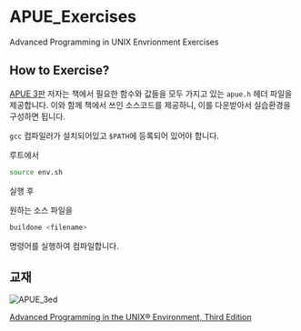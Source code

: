 # APUE_Exercises
Advanced Programming in UNIX Envrionment Exercises

## How to Exercise?

[APUE 3판](http://www.apuebook.com/apue3e.html) 저자는 책에서 필요한 함수와 값들을 모두 가지고 있는 `apue.h` 헤더 파일을 제공합니다.
이와 함께 책에서 쓰인 소스코드를 제공하니, 이를 다운받아서 실습환경을 구성하면 됩니다.

`gcc` 컴파일러가 설치되어있고 `$PATH`에 등록되어 있어야 합니다.

루트에서 
```bash
source env.sh
```
실행 후

원하는 소스 파일을
```bash
buildone <filename>
```
명령어를 실행하여 컴파일합니다.

## 교재

![APUE_3ed](http://www.apuebook.com/cover3.jpg)

[Advanced Programming in the UNIX® Environment, Third Edition](http://www.apuebook.com/etc3e.html)
